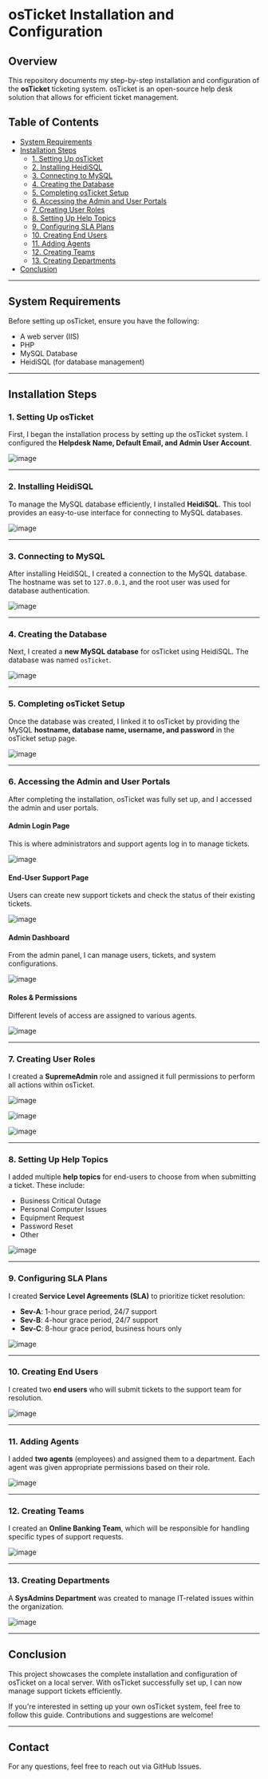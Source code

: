# osTicket Installation and Configuration

## Overview
This repository documents my step-by-step installation and configuration of the **osTicket** ticketing system. osTicket is an open-source help desk solution that allows for efficient ticket management.

## Table of Contents
- [System Requirements](#system-requirements)
- [Installation Steps](#installation-steps)
  - [1. Setting Up osTicket](#1-setting-up-osticket)
  - [2. Installing HeidiSQL](#2-installing-heidisql)
  - [3. Connecting to MySQL](#3-connecting-to-mysql)
  - [4. Creating the Database](#4-creating-the-database)
  - [5. Completing osTicket Setup](#5-completing-osticket-setup)
  - [6. Accessing the Admin and User Portals](#6-accessing-the-admin-and-user-portals)
  - [7. Creating User Roles](#7-creating-user-roles)
  - [8. Setting Up Help Topics](#8-setting-up-help-topics)
  - [9. Configuring SLA Plans](#9-configuring-sla-plans)
  - [10. Creating End Users](#10-creating-end-users)
  - [11. Adding Agents](#11-adding-agents)
  - [12. Creating Teams](#12-creating-teams)
  - [13. Creating Departments](#13-creating-departments)
- [Conclusion](#conclusion)

---

## System Requirements
Before setting up osTicket, ensure you have the following:
- A web server (IIS)
- PHP
- MySQL Database
- HeidiSQL (for database management)

---

## Installation Steps

### 1. Setting Up osTicket
First, I began the installation process by setting up the osTicket system. I configured the **Helpdesk Name, Default Email, and Admin User Account**.

![image](https://github.com/user-attachments/assets/bbf9813a-1066-422f-b9a2-097529f72a13)



---

### 2. Installing HeidiSQL
To manage the MySQL database efficiently, I installed **HeidiSQL**. This tool provides an easy-to-use interface for connecting to MySQL databases.

![image](https://github.com/user-attachments/assets/185b5dbf-199e-4011-bc70-e56597421c31)


---

### 3. Connecting to MySQL
After installing HeidiSQL, I created a connection to the MySQL database. The hostname was set to `127.0.0.1`, and the root user was used for database authentication.

![image](https://github.com/user-attachments/assets/0fdba1f1-c862-45e0-ba9f-b7b0fe47d149)


---

### 4. Creating the Database
Next, I created a **new MySQL database** for osTicket using HeidiSQL. The database was named `osTicket`.

![image](https://github.com/user-attachments/assets/811f79d1-5a41-46b8-a24a-6a65f35bc44f)


---

### 5. Completing osTicket Setup
Once the database was created, I linked it to osTicket by providing the MySQL **hostname, database name, username, and password** in the osTicket setup page.

![image](https://github.com/user-attachments/assets/23012c31-7152-4097-8ebc-83cec754060c)


---

### 6. Accessing the Admin and User Portals
After completing the installation, osTicket was fully set up, and I accessed the admin and user portals.

#### Admin Login Page
This is where administrators and support agents log in to manage tickets.

![image](https://github.com/user-attachments/assets/9c860ed3-b9d6-4785-931c-425735747629)


#### End-User Support Page
Users can create new support tickets and check the status of their existing tickets.

![image](https://github.com/user-attachments/assets/b60c0377-0243-4a88-8be9-551c75d70ad9)


#### Admin Dashboard
From the admin panel, I can manage users, tickets, and system configurations.

![image](https://github.com/user-attachments/assets/cd31276b-202a-4f91-b5a6-edf2b72dda82)


#### Roles & Permissions
Different levels of access are assigned to various agents.

![image](https://github.com/user-attachments/assets/e66f1000-e0e8-4e43-8246-4397b352432c)


---

### 7. Creating User Roles
I created a **SupremeAdmin** role and assigned it full permissions to perform all actions within osTicket.

![image](https://github.com/user-attachments/assets/5b179e7e-8538-46ac-ba8d-1dcd3641c4ad)

![image](https://github.com/user-attachments/assets/2ac81beb-462a-4b7d-a8e8-3b4f0c85f508)

![image](https://github.com/user-attachments/assets/0d7767f6-b1ad-47ac-b7ae-ea563fc3e917)


---

### 8. Setting Up Help Topics
I added multiple **help topics** for end-users to choose from when submitting a ticket. These include:
- Business Critical Outage
- Personal Computer Issues
- Equipment Request
- Password Reset
- Other

![image](https://github.com/user-attachments/assets/a1959e61-1464-4dff-8bae-29ed0470dde5)


---

### 9. Configuring SLA Plans
I created **Service Level Agreements (SLA)** to prioritize ticket resolution:
- **Sev-A**: 1-hour grace period, 24/7 support
- **Sev-B**: 4-hour grace period, 24/7 support
- **Sev-C**: 8-hour grace period, business hours only

![image](https://github.com/user-attachments/assets/83bc893b-777e-44f1-9819-7d4291d08a34)


---

### 10. Creating End Users
I created two **end users** who will submit tickets to the support team for resolution.

![image](https://github.com/user-attachments/assets/eb8ab531-690b-44b7-a0e6-fe3d45146442)


---

### 11. Adding Agents
I added **two agents** (employees) and assigned them to a department. Each agent was given appropriate permissions based on their role.

![image](https://github.com/user-attachments/assets/26351b38-60c0-4cfd-9265-608849f88a53)


---

### 12. Creating Teams
I created an **Online Banking Team**, which will be responsible for handling specific types of support requests.

![image](https://github.com/user-attachments/assets/17f918fa-8267-40b6-8236-8836036c298a)


---

### 13. Creating Departments
A **SysAdmins Department** was created to manage IT-related issues within the organization.

![image](https://github.com/user-attachments/assets/47dfd52f-5e8b-451e-9b4e-49c37afdb6ba)

---

## Conclusion
This project showcases the complete installation and configuration of osTicket on a local server. With osTicket successfully set up, I can now manage support tickets efficiently. 

If you're interested in setting up your own osTicket system, feel free to follow this guide. Contributions and suggestions are welcome!

---
## Contact
For any questions, feel free to reach out via GitHub Issues.


